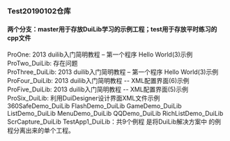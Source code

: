 ### Test20190102仓库 
#### 两个分支：master用于存放DuiLib学习的示例工程；test用于存放平时练习的cpp文件  
ProOne: 2013 duilib入门简明教程 – 第一个程序 Hello World(3)示例  
ProTwo_DuiLib: 存在问题  
ProThree_DuiLib: 2013 duilib入门简明教程 – 第一个程序 Hello World(3)示例   
ProFour_DuiLib: 2013 duilib入门简明教程 -- XML配置界面(6)示例  
ProFive_DuiLib: 2013 duilib入门简明教程 -- XML配置界面(5)示例  
ProSix_DuiLib: 利用DuiDesigner设计界面XML文件示例  
360SafeDemo_DuiLib  FlashDemo_DuiLib  GameDemo_DuiLib  ListDemo_DuiLib  MenuDemo_DuiLib
QQDemo_DuiLib  RichListDemo_DuiLib ScrCapture_DuiLib  TestApp1_DuiLib：共9个例程 是将DuiLib解决方案中
的例程分离出来的单个工程。